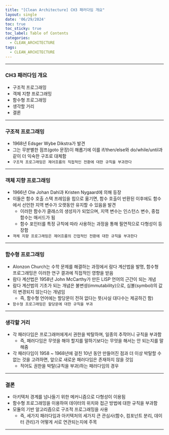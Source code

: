 ```yaml
---
title: "[Clean Architecture] CH3 패러다임 개요"
layout: single
date: '06/29/2024'
toc: true
toc_sticky: true
toc_label: Table of Contents
categories:
  - CLEAN_ARCHITECTURE
tags:
  - CLEAN_ARCHITECTURE
---
```


---

### CH3 패러다임 개요
* 구조적 프로그래밍
* 객체 지향 프로그래밍
* 함수형 프로그래밍
* 생각할 거리
* 결론

---

### 구조적 프로그래밍
* 1968년 Edsger Wybe Dikstra가 발견
* 그는 무분별한 점프(goto 문장)이 해롭기에 이를 if/then/else와 do/while/until과 같이 더 익숙한 구조로 대체함
* `구조적 프로그래밍은 제어흐름의 직접적인 전환에 대한 규칙을 부과한다`

---

### 객체 지향 프로그래밍
* 1966년 Ole Johan Dahl과 Kristen Nygaard에 의해 등장
* 이들은 함수 호출 스택 프레임을 힙으로 옮기면, 함수 호출이 반환된 이후에도 함수에서 선언한 지역 변수가 오랫동안 유지할 수 있음을 발견
    * 이러한 함수가 클래스의 생성자가 되었으며, 지역 변수는 인스턴스 변수, 중첩 함수는 매서드가 됨
    * 함수 포인터를 특정 규칙에 따라 사용하는 과정을 통해 필연적으로 다형성이 등장함
* `객체 지향 프로그래밍은 제어흐름의 간접적인 전환에 대한 규칙을 부과한다`

---

### 함수형 프로그래밍
* Alonzon Church는 수학 문제를 해결하는 과정에서 람다 계산법을 발명, 함수형 프로그래밍은 이러한 연구 결과에 직접적인 영향을 받음
* 람다 계산법은 1958년 John McCarthy가 만든 LISP 언어의 근간이 되는 개념
* 람다 계산법의 기초가 되는 개념은 불변셩(immutability)으로, 심볼(symbol)의 값이 변경되지 않는다는 개념임
    * 즉, 함수형 언어에는 할당문이 전혀 없다는 뜻(사실 대다수는 제공하긴 함)
* `함수형 프로그래밍은 할당문에 대한 규칙을 부과`

---

### 생각할 거리
* 각 패러다임은 프로그래머에게서 권한을 박탈하며, 일종의 추작어니 규칙을 부과함
    * 즉, 패러다임은 무엇을 해야 할지를 말하기보다는 무엇을 해서는 안 되는지를 말해줌
* 각 패러다임이 1958 ~ 1968년에 걸친 10년 동안 만들어진 점과 더 이상 박탈할 수 없는 것을 고려하면, 앞으로 새로운 패러다임은 존재하지 않을 것임
    * 적어도 권한을 박탈(규칙을 부과)하는 패러다임의 경우

---

### 결론
* 아키텍처 경계를 넘나들기 위한 메커니즘으로 다형성이 이용됨
* 함수형 프로그래밍을 이용하여 데이터의 위치와 접근 방법에 대한 규칙을 부과함
* 모듈의 기반 알고리즘으로 구조적 프로그래밍을 사용
    * 즉, 세가지 패러다임과 아키텍처의 세가지 큰 관심사(함수, 컴포넌트 분리, 데이터 관리)가 어떻게 서로 연관되는지에 주목

---